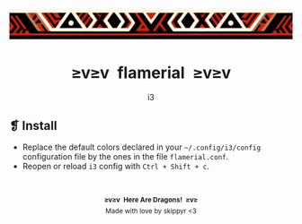 <p align="center">
	<img alt="" src="../../assets/ornament.webp" />
</p>
<h1 align="center">≥v≥v&ensp;flamerial&ensp;≥v≥v</h1>
<p align="center">i3</p>

## ❡ Install

- Replace the default colors declared in your `~/.config/i3/config` configuration file by the ones in the file `flamerial.conf`.
- Reopen or reload `i3` config with `Ctrl + Shift + c`.

&ensp;
<p align="center"><sup><strong>≥v≥v&ensp;Here Are Dragons!&ensp;≥v≥</strong><br />Made with love by skippyr <3</sup></p>
